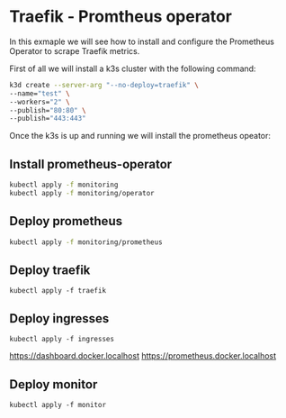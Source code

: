 # Traefik - Promtheus operator

In this exmaple we will see how to install and configure the Prometheus Operator to scrape Traefik metrics.

First of all we will install a k3s cluster with the following command:
```bash
k3d create --server-arg "--no-deploy=traefik" \
--name="test" \
--workers="2" \
--publish="80:80" \
--publish="443:443"
```

Once the k3s is up and running we will install the prometheus opeator:
## Install prometheus-operator

```bash
kubectl apply -f monitoring
kubectl apply -f monitoring/operator
```

## Deploy prometheus

```bash
kubectl apply -f monitoring/prometheus
```

## Deploy traefik

```
kubectl apply -f traefik
```

## Deploy ingresses

```
kubectl apply -f ingresses
```

https://dashboard.docker.localhost
https://prometheus.docker.localhost


## Deploy monitor

```
kubectl apply -f monitor
```
